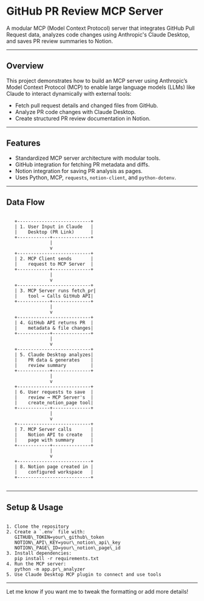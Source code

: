 # GitHub PR Review MCP Server

A modular MCP (Model Context Protocol) server that integrates GitHub Pull Request data, analyzes code changes using Anthropic's Claude Desktop, and saves PR review summaries to Notion.

---

## Overview

This project demonstrates how to build an MCP server using Anthropic’s Model Context Protocol (MCP) to enable large language models (LLMs) like Claude to interact dynamically with external tools:

- Fetch pull request details and changed files from GitHub.
- Analyze PR code changes with Claude Desktop.
- Create structured PR review documentation in Notion.

---

## Features

- Standardized MCP server architecture with modular tools.
- GitHub integration for fetching PR metadata and diffs.
- Notion integration for saving PR analysis as pages.
- Uses Python, MCP, `requests`, `notion-client`, and `python-dotenv`.

---

## Data Flow

```

   +---------------------------+
   | 1. User Input in Claude   |
   |    Desktop (PR Link)      |
   +------------+--------------+
                |
                v
   +---------------------------+
   | 2. MCP Client sends       |
   |    request to MCP Server  |
   +------------+--------------+
                |
                v
   +---------------------------+
   | 3. MCP Server runs fetch_pr|
   |    tool → Calls GitHub API|
   +------------+--------------+
                |
                v
   +---------------------------+
   | 4. GitHub API returns PR  |
   |    metadata & file changes|
   +------------+--------------+
                |
                v
   +---------------------------+
   | 5. Claude Desktop analyzes|
   |    PR data & generates    |
   |    review summary         |
   +------------+--------------+
                |
                v
   +---------------------------+
   | 6. User requests to save  |
   |    review → MCP Server's  |
   |    create_notion_page tool|
   +------------+--------------+
                |
                v
   +---------------------------+
   | 7. MCP Server calls       |
   |    Notion API to create   |
   |    page with summary      |
   +------------+--------------+
                |
                v
   +---------------------------+
   | 8. Notion page created in |
   |    configured workspace   |
   +---------------------------+


```

---


## Setup & Usage

```

1. Clone the repository
2. Create a `.env` file with:
   GITHUB\_TOKEN=your\_github\_token
   NOTION\_API\_KEY=your\_notion\_api\_key
   NOTION\_PAGE\_ID=your\_notion\_page\_id
3. Install dependencies:
   pip install -r requirements.txt
4. Run the MCP server:
   python -m app.pr\_analyzer
5. Use Claude Desktop MCP plugin to connect and use tools

```

---

Let me know if you want me to tweak the formatting or add more details!
